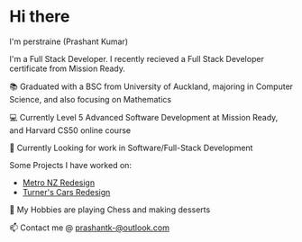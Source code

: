 # Hi there

<!--
**perstraine/perstraine** is a ✨ _special_ ✨ repository because its `README.md` (this file) appears on your GitHub profile.

Here are some ideas to get you started:

- 🔭 I’m currently working on ...
- 🌱 I’m currently learning ...
- 👯 I’m looking to collaborate on ...
- 🤔 I’m looking for help with ...
- 💬 Ask me about ...
- 📫 How to reach me: ...
- 😄 Pronouns: ...
- ⚡ Fun fact: ...
-->

I'm perstraine (Prashant Kumar)

I'm a Full Stack Developer. I recently recieved a Full Stack Developer certificate from Mission Ready.

:books: Graduated with a BSC from University of Auckland, majoring in Computer Science, and also focusing on Mathematics

:computer: Currently Level 5 Advanced Software Development at Mission Ready, and Harvard CS50 online course

:satellite: Currently Looking for work in Software/Full-Stack Development

Some Projects I have worked on:
 - [Metro NZ Redesign](https://github.com/perstraine/mission6b)
 - [Turner's Cars Redesign](https://github.com/perstraine/Mission5)

:8ball: My Hobbies are playing Chess and making desserts

:mailbox: Contact me @ prashantk-@outlook.com
